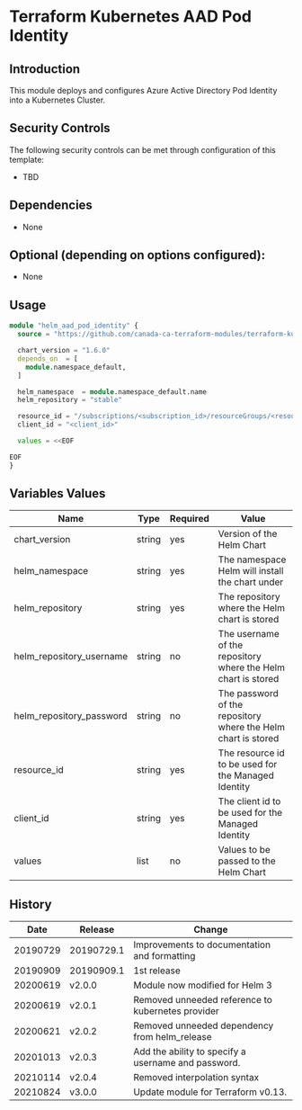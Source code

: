 # Terraform Kubernetes AAD Pod Identity

## Introduction

This module deploys and configures Azure Active Directory Pod Identity into a Kubernetes Cluster.

## Security Controls

The following security controls can be met through configuration of this template:

* TBD

## Dependencies

* None

## Optional (depending on options configured):

* None

## Usage

```terraform
module "helm_aad_pod_identity" {
  source = "https://github.com/canada-ca-terraform-modules/terraform-kubernetes-aad-pod-identity?ref=v3.0.0"

  chart_version = "1.6.0"
  depends_on  = [
    module.namespace_default,
  ]

  helm_namespace  = module.namespace_default.name
  helm_repository = "stable"

  resource_id = "/subscriptions/<subscription_id>/resourceGroups/<resource_group>/providers/Microsoft.ManagedIdentity/userAssignedIdentities/<named_identity>"
  client_id = "<client_id>"

  values = <<EOF

EOF
}
```

## Variables Values

| Name                     | Type   | Required | Value                                                         |
| ------------------------ | ------ | -------- | ------------------------------------------------------------- |
| chart_version            | string | yes      | Version of the Helm Chart                                     |
| helm_namespace           | string | yes      | The namespace Helm will install the chart under               |
| helm_repository          | string | yes      | The repository where the Helm chart is stored                 |
| helm_repository_username | string | no       | The username of the repository where the Helm chart is stored |
| helm_repository_password | string | no       | The password of the repository where the Helm chart is stored |
| resource_id              | string | yes      | The resource id to be used for the Managed Identity           |
| client_id                | string | yes      | The client id to be used for the Managed Identity             |
| values                   | list   | no       | Values to be passed to the Helm Chart                         |

## History

| Date     | Release    | Change                                              |
| -------- | ---------- | --------------------------------------------------- |
| 20190729 | 20190729.1 | Improvements to documentation and formatting        |
| 20190909 | 20190909.1 | 1st release                                         |
| 20200619 | v2.0.0     | Module now modified for Helm 3                      |
| 20200619 | v2.0.1     | Removed unneeded reference to kubernetes provider   |
| 20200621 | v2.0.2     | Removed unneeded dependency from helm_release       |
| 20201013 | v2.0.3     | Add the ability to specify a username and password. |
| 20210114 | v2.0.4     | Removed interpolation syntax                        |
| 20210824 | v3.0.0     | Update module for Terraform v0.13.                  |
